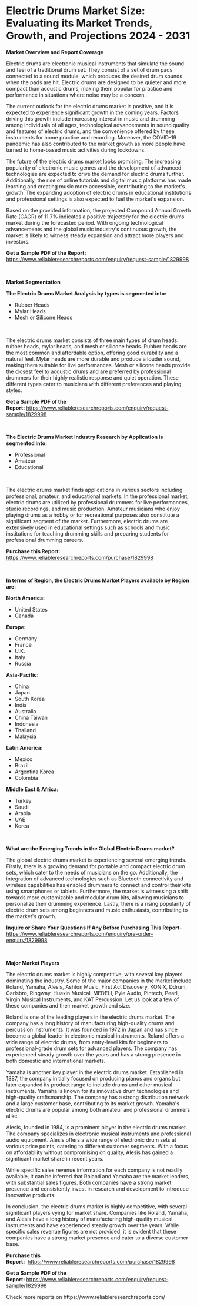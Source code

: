 <p><h1>Electric Drums Market Size: Evaluating its Market Trends, Growth, and Projections 2024 - 2031</h1></p><p><strong>Market Overview and Report Coverage</strong></p>
<p><p>Electric drums are electronic musical instruments that simulate the sound and feel of a traditional drum set. They consist of a set of drum pads connected to a sound module, which produces the desired drum sounds when the pads are hit. Electric drums are designed to be quieter and more compact than acoustic drums, making them popular for practice and performance in situations where noise may be a concern.</p><p>The current outlook for the electric drums market is positive, and it is expected to experience significant growth in the coming years. Factors driving this growth include increasing interest in music and drumming among individuals of all ages, technological advancements in sound quality and features of electric drums, and the convenience offered by these instruments for home practice and recording. Moreover, the COVID-19 pandemic has also contributed to the market growth as more people have turned to home-based music activities during lockdowns.</p><p>The future of the electric drums market looks promising. The increasing popularity of electronic music genres and the development of advanced technologies are expected to drive the demand for electric drums further. Additionally, the rise of online tutorials and digital music platforms has made learning and creating music more accessible, contributing to the market's growth. The expanding adoption of electric drums in educational institutions and professional settings is also expected to fuel the market's expansion.</p><p>Based on the provided information, the projected Compound Annual Growth Rate (CAGR) of 11.7% indicates a positive trajectory for the electric drums market during the forecasted period. With ongoing technological advancements and the global music industry's continuous growth, the market is likely to witness steady expansion and attract more players and investors.</p></p>
<p><strong>Get a Sample PDF of the Report:</strong> <a href="https://www.reliableresearchreports.com/enquiry/request-sample/1829998">https://www.reliableresearchreports.com/enquiry/request-sample/1829998</a></p>
<p>&nbsp;</p>
<p><strong>Market Segmentation</strong></p>
<p><strong>The Electric Drums Market Analysis by types is segmented into:</strong></p>
<p><ul><li>Rubber Heads</li><li>Mylar Heads</li><li>Mesh or Silicone Heads</li></ul></p>
<p>&nbsp;</p>
<p><p>The electric drums market consists of three main types of drum heads: rubber heads, mylar heads, and mesh or silicone heads. Rubber heads are the most common and affordable option, offering good durability and a natural feel. Mylar heads are more durable and produce a louder sound, making them suitable for live performances. Mesh or silicone heads provide the closest feel to acoustic drums and are preferred by professional drummers for their highly realistic response and quiet operation. These different types cater to musicians with different preferences and playing styles.</p></p>
<p><strong>Get a Sample PDF of the Report:</strong>&nbsp;<a href="https://www.reliableresearchreports.com/enquiry/request-sample/1829998">https://www.reliableresearchreports.com/enquiry/request-sample/1829998</a></p>
<p>&nbsp;</p>
<p><strong>The Electric Drums Market Industry Research by Application is segmented into:</strong></p>
<p><ul><li>Professional</li><li>Amateur</li><li>Educational</li></ul></p>
<p>&nbsp;</p>
<p><p>The electric drums market finds applications in various sectors including professional, amateur, and educational markets. In the professional market, electric drums are utilized by professional drummers for live performances, studio recordings, and music production. Amateur musicians who enjoy playing drums as a hobby or for recreational purposes also constitute a significant segment of the market. Furthermore, electric drums are extensively used in educational settings such as schools and music institutions for teaching drumming skills and preparing students for professional drumming careers.</p></p>
<p><strong>Purchase this Report:</strong>&nbsp; <a href="https://www.reliableresearchreports.com/purchase/1829998">https://www.reliableresearchreports.com/purchase/1829998</a></p>
<p>&nbsp;</p>
<p><strong>In terms of Region, the Electric Drums Market Players available by Region are:</strong></p>
<p>
    <p> <strong> North America: </strong>
        <ul>
            <li>United States</li>
            <li>Canada</li>
        </ul>
        </p> 
    <p> <strong> Europe: </strong>
        <ul>
            <li>Germany</li>
            <li>France</li>
            <li>U.K.</li>
            <li>Italy</li>
            <li>Russia</li>
        </ul>
        </p> 
    <p> <strong> Asia-Pacific: </strong>
        <ul>
            <li>China</li>
            <li>Japan</li>
            <li>South Korea</li>
            <li>India</li>
            <li>Australia</li>
            <li>China Taiwan</li>
            <li>Indonesia</li>
            <li>Thailand</li>
            <li>Malaysia</li>
        </ul>
        </p> 
    <p> <strong> Latin America: </strong>
        <ul>
            <li>Mexico</li>
            <li>Brazil</li>
            <li>Argentina Korea</li>
            <li>Colombia</li>
        </ul>
        </p> 
    <p> <strong> Middle East & Africa: </strong>
        <ul>
            <li>Turkey</li>
            <li>Saudi</li>
            <li>Arabia</li>
            <li>UAE</li>
            <li>Korea</li>
        </ul>
    </p>
    </p>
<p>&nbsp;</p>
<p><strong>What are the Emerging Trends in the Global Electric Drums market?</strong></p>
<p><p>The global electric drums market is experiencing several emerging trends. Firstly, there is a growing demand for portable and compact electric drum sets, which cater to the needs of musicians on the go. Additionally, the integration of advanced technologies such as Bluetooth connectivity and wireless capabilities has enabled drummers to connect and control their kits using smartphones or tablets. Furthermore, the market is witnessing a shift towards more customizable and modular drum kits, allowing musicians to personalize their drumming experience. Lastly, there is a rising popularity of electric drum sets among beginners and music enthusiasts, contributing to the market's growth.</p></p>
<p><strong>Inquire or Share Your Questions If Any Before Purchasing This Report</strong>- <a href="https://www.reliableresearchreports.com/enquiry/pre-order-enquiry/1829998">https://www.reliableresearchreports.com/enquiry/pre-order-enquiry/1829998</a></p>
<p>&nbsp;</p>
<p><strong>Major Market Players</strong></p>
<p><p>The electric drums market is highly competitive, with several key players dominating the industry. Some of the major companies in the market include Roland, Yamaha, Alesis, Ashton Music, First Act Discovery, KONIX, Ddrum, Carlsbro, Ringway, Huaxin Musical, MEDELI, Pyle Audio, Pintech, Pearl, Virgin Musical Instruments, and KAT Percussion. Let us look at a few of these companies and their market growth and size.</p><p>Roland is one of the leading players in the electric drums market. The company has a long history of manufacturing high-quality drums and percussion instruments. It was founded in 1972 in Japan and has since become a global leader in electronic musical instruments. Roland offers a wide range of electric drums, from entry-level kits for beginners to professional-grade drum sets for advanced players. The company has experienced steady growth over the years and has a strong presence in both domestic and international markets.</p><p>Yamaha is another key player in the electric drums market. Established in 1887, the company initially focused on producing pianos and organs but later expanded its product range to include drums and other musical instruments. Yamaha is known for its innovative drum technologies and high-quality craftsmanship. The company has a strong distribution network and a large customer base, contributing to its market growth. Yamaha's electric drums are popular among both amateur and professional drummers alike.</p><p>Alesis, founded in 1984, is a prominent player in the electric drums market. The company specializes in electronic musical instruments and professional audio equipment. Alesis offers a wide range of electronic drum sets at various price points, catering to different customer segments. With a focus on affordability without compromising on quality, Alesis has gained a significant market share in recent years.</p><p>While specific sales revenue information for each company is not readily available, it can be inferred that Roland and Yamaha are the market leaders, with substantial sales figures. Both companies have a strong market presence and consistently invest in research and development to introduce innovative products.</p><p>In conclusion, the electric drums market is highly competitive, with several significant players vying for market share. Companies like Roland, Yamaha, and Alesis have a long history of manufacturing high-quality musical instruments and have experienced steady growth over the years. While specific sales revenue figures are not provided, it is evident that these companies have a strong market presence and cater to a diverse customer base.</p></p>
<p><strong>Purchase this Report:</strong>&nbsp;&nbsp;<a href="https://www.reliableresearchreports.com/purchase/1829998">https://www.reliableresearchreports.com/purchase/1829998</a></p>
<p></p>
<p><strong>Get a Sample PDF of the Report:</strong>&nbsp;<a href="https://www.reliableresearchreports.com/enquiry/request-sample/1829998">https://www.reliableresearchreports.com/enquiry/request-sample/1829998</a></p>
<p>Check more reports on https://www.reliableresearchreports.com/</p>